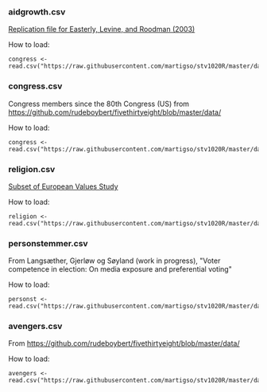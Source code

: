 ### aidgrowth.csv
[Replication file for Easterly, Levine, and Roodman (2003)](https://papers.ssrn.com/sol3/papers.cfm?abstract_id=425001)

How to load:
  ~~~~
  congress <- read.csv("https://raw.githubusercontent.com/martigso/stv1020R/master/data/aidgrowth.csv")
  ~~~~


### congress.csv
Congress members since the 80th Congress (US) from https://github.com/rudeboybert/fivethirtyeight/blob/master/data/

How to load:
  ~~~~
  congress <- read.csv("https://raw.githubusercontent.com/martigso/stv1020R/master/data/congress.csv")
  ~~~~

### religion.csv
[Subset of European Values Study](http://www.europeanvaluesstudy.eu/)

How to load:
  ~~~~
  religion <- read.csv("https://raw.githubusercontent.com/martigso/stv1020R/master/data/religion.csv")
  ~~~~

### personstemmer.csv
From Langsæther, Gjerløw og Søyland (work in progress), "Voter competence in election: On media exposure and preferential voting"

How to load:
  ~~~~
  personst <- read.csv("https://raw.githubusercontent.com/martigso/stv1020R/master/data/personstemmer.csv")
  ~~~~

### avengers.csv
From https://github.com/rudeboybert/fivethirtyeight/blob/master/data/

How to load: 
~~~~  
avengers <- read.csv("https://raw.githubusercontent.com/martigso/stv1020R/master/data/avengers.csv") 
~~~~
